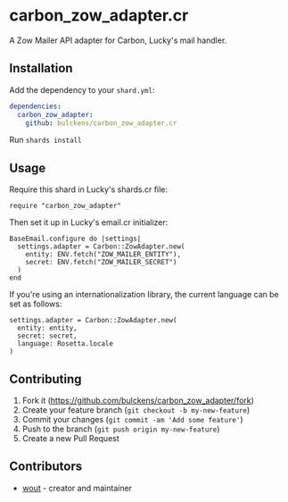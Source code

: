 # carbon_zow_adapter.cr

A Zow Mailer API adapter for Carbon, Lucky's mail handler.

## Installation

Add the dependency to your `shard.yml`:

```yaml
dependencies:
  carbon_zow_adapter:
    github: bulckens/carbon_zow_adapter.cr
```

Run `shards install`

## Usage

Require this shard in Lucky's shards.cr file:

```crystal
require "carbon_zow_adapter"
```

Then set it up in Lucky's email.cr initializer:

```crystal
BaseEmail.configure do |settings|
  settings.adapter = Carbon::ZowAdapter.new(
    entity: ENV.fetch("ZOW_MAILER_ENTITY"),
    secret: ENV.fetch("ZOW_MAILER_SECRET")
  )
end
```

If you're using an internationalization library, the current language can be
set as follows:

```crystal
settings.adapter = Carbon::ZowAdapter.new(
  entity: entity,
  secret: secret,
  language: Rosetta.locale
)
```

## Contributing

1. Fork it (<https://github.com/bulckens/carbon_zow_adapter/fork>)
2. Create your feature branch (`git checkout -b my-new-feature`)
3. Commit your changes (`git commit -am 'Add some feature'`)
4. Push to the branch (`git push origin my-new-feature`)
5. Create a new Pull Request

## Contributors

- [wout](https://github.com/wout) - creator and maintainer
